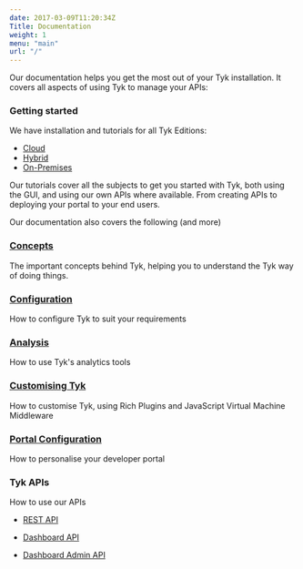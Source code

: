 ```yaml
---
date: 2017-03-09T11:20:34Z
Title: Documentation
weight: 1
menu: "main"
url: "/"
---
```


Our documentation helps you get the most out of your Tyk installation. It covers all aspects of using Tyk to manage your APIs:

### Getting started

We have installation and tutorials for all Tyk Editions:

* [Cloud][1]
* [Hybrid][2]
* [On-Premises][3]

Our tutorials cover all the subjects to get you started with Tyk, both using the GUI, and using our own APIs where available. From creating APIs to deploying your portal to your end users.

Our documentation also covers the following (and more)

### [Concepts][4]

The important concepts behind Tyk, helping you to understand the Tyk way of doing things. 

### [Configuration][5]

How to configure Tyk to suit your requirements

### [Analysis][6]

How to use Tyk's analytics tools

### [Customising Tyk][7]

How to customise Tyk, using Rich Plugins and JavaScript Virtual Machine Middleware

### [Portal Configuration][8]

How to personalise your developer portal

### Tyk APIs

How to use our APIs

* [REST API][9]
* [Dashboard API][10]
* [Dashboard Admin API][11]


  [1]: /docs/get-started/with-tyk-cloud/
  [2]: /docs/get-started/with-tyk-hybrid/
  [3]: /docs/get-started/with-tyk-on-premise/
  [4]: /docs/concepts/
  [5]: /docs/configure/
  [6]: /docs/analyse/
  [7]: /docs/publish/customise/
  [8]: /docs/publish/customise/ 
  [9]: /docs/tyk-rest-api/
  [10]: /docs/tyk-dashboard-api/
  [11]: /docs/dashboard-admin-api/